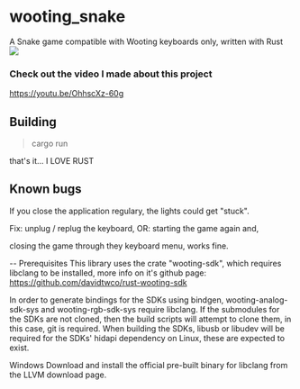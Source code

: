 # wooting_snake
A Snake game compatible with Wooting keyboards only, written with Rust
![](about/snake_wooting_preview.gif)

### Check out the video I made about this project
https://youtu.be/OhhscXz-60g

## Building
> cargo run

that's it... I LOVE RUST

## Known bugs
If you close the application regulary, the lights could get "stuck".

Fix: unplug / replug the keyboard, OR: starting the game again and,

closing the game through they keyboard menu, works fine.


-- Prerequisites
This library uses the crate "wooting-sdk", which requires libclang to be installed, more info on it's github page: https://github.com/davidtwco/rust-wooting-sdk

In order to generate bindings for the SDKs using bindgen, wooting-analog-sdk-sys and wooting-rgb-sdk-sys require libclang. If the submodules for the SDKs are not cloned, then the build scripts will attempt to clone them, in this case, git is required. When building the SDKs, libusb or libudev will be required for the SDKs' hidapi dependency on Linux, these are expected to exist.

Windows
Download and install the official pre-built binary for libclang from the LLVM download page.
